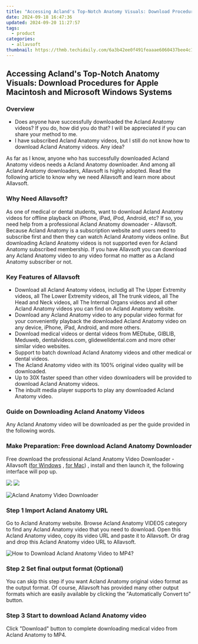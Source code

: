 ```yaml
---
title: "Accessing Acland's Top-Notch Anatomy Visuals: Download Procedures for Apple Macintosh and Microsoft Windows Systems"
date: 2024-09-18 16:47:36
updated: 2024-09-20 11:27:57
tags:
  - product
categories:
  - allavsoft
thumbnail: https://thmb.techidaily.com/6a3b42ee0f491feaaae6060437bee4c1fe86f210fd6ba7270c68a358652e000e.jpg
---
```


## Accessing Acland's Top-Notch Anatomy Visuals: Download Procedures for Apple Macintosh and Microsoft Windows Systems

### Overview

* Does anyone have successfully downloaded the Acland Anatomy videos? If you do, how did you do that? I will be appreciated if you can share your method to me.
* I have subscribed Acland Anatomy videos, but I still do not know how to download Acland Anatomy videos. Any idea?

As far as I know, anyone who has successfully downloaded Acland Anatomy videos needs a Acland Anatomy downloader. And among all Acland Anatomy downloaders, Allavsoft is highly adopted. Read the following article to know why we need Allavsoft and learn more about Allavsoft.

### Why Need Allavsoft?

As one of medical or dental students, want to download Acland Anatomy videos for offline playback on iPhone, iPad, iPod, Android, etc? If so, you need help from a professional Acland Anatomy downoader - Allavsoft. Because Acland Anatomy is a subscription website and users need to subscribe first and then they can watch Acland Anatomy videos online. But downloading Acland Anatomy videos is not supported even for Acland Anatomy subscribed membership. If you have Allavsoft you can download any Acland Anatomy video to any video format no matter as a Acland Anatomy subscriber or not.

### Key Features of Allavsoft

* Download all Acland Anatomy videos, includig all The Upper Extremity videos, all The Lower Extremity videos, all The trunk videos, all The Head and Neck videos, all The Internal Organs videos and all other Acland Anatomy videos you can find on Acland Anatomy website.
* Download any Acland Anatomy video to any popular video format for your conveniently playback the downloaded Acland Anatomy video on any device, iPhone, iPad, Android, and more others.
* Download medical videos or dental videos from MEDtube, GIBLIB, Meduweb, dentalvideos.com, glidewelldental.com and more other similar video websites.
* Support to batch download Acland Anatomy videos and other medical or dental videos.
* The Acland Anatomy video with its 100% original video quality will be downloaded.
* Up to 30X faster speed than other video downloaders will be provided to download Acland Anatomy videos.
* The inbuilt media player supports to play any downloaded Acland Anatomy video.

### Guide on Downloading Acland Anatomy Videos

Any Acland Anatomy video will be downloaded as per the guide provided in the following words.

### Make Preparation: Free download Acland Anatomy Downloader

Free download the professional Acland Anatomy Video Downloader - Allavsoft ([for Windows](https://tools.techidaily.com/allavsoft/products/) , [for Mac](https://tools.techidaily.com/allavsoft/products/)) , install and then launch it, the following interface will pop up.

[![](https://www.allavsoft.com/how-to/../images/how-to/free-download-win.jpg)](https://tools.techidaily.com/allavsoft/products/) [![](https://www.allavsoft.com/how-to/../images/how-to/free-download-mac.jpg)](https://tools.techidaily.com/allavsoft/products/)

![Acland Anatomy Video Downloader](https://www.allavsoft.com/how-to/../images/allavsoft/screen-shot-600.jpg)

### Step 1 Import Acland Anatomy URL

Go to Acland Anatomy website. Browse Acland Anatomy VIDEOS category to find any Acland Anatomy video that you need to download. Open this Acland Anatomy video, copy its video URL and paste it to Allavsoft. Or drag and drop this Acland Anatomy video URL to Allavsoft.

![How to Download Acland Anatomy Video to MP4?](https://www.allavsoft.com/how-to/../images/how-to/download-rtmp-video/download-rtmp-video.jpg)

### Step 2 Set final output format (Optional)

You can skip this step if you want Acland Anatomy original video format as the output format. Of course, Allavsoft has provided many other output formats which are easily available by clicking the "Automatically Convert to" button.

### Step 3 Start to download Acland Anatomy video

Click "Download" button to complete downloading medical video from Acland Anatomy to MP4.

<ins class="adsbygoogle"
     style="display:block"
     data-ad-format="autorelaxed"
     data-ad-client="ca-pub-7571918770474297"
     data-ad-slot="1223367746"></ins>



<ins class="adsbygoogle"
     style="display:block"
     data-ad-client="ca-pub-7571918770474297"
     data-ad-slot="8358498916"
     data-ad-format="auto"
     data-full-width-responsive="true"></ins>
